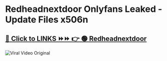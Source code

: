 
 # Redheadnextdoor Onlyfans Leaked - Update Files x506n

## <h2><a href="https://clipsfans.com/Redheadnextdoor&ref=git">🔗 Click to LINKS ⏩⏩ 👉 🟢 Redheadnextdoor </a></h2>

<a href="https://clipsfans.com/Redheadnextdoor&ref=git" rel="nofollow" data-target="animated-image.originalLink"><img src="https://i.ibb.co.com/xMMVF88/686577567.gif" alt="Viral Video Original" style="max-width: 100%; display: inline-block;" data-target="animated-image.originalImage"></a>

